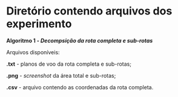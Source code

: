 # Diretório contendo arquivos dos experimento
**Algoritmo 1 - _Decompsição da rota completa e sub-rotas_**

Arquivos disponíveis:

**.txt** - planos de voo da rota completa e sub-rotas;

**.png** - _screenshot_ da área total e sub-rotas;

**.csv** - arquivo contendo as coordenadas da rota completa.




